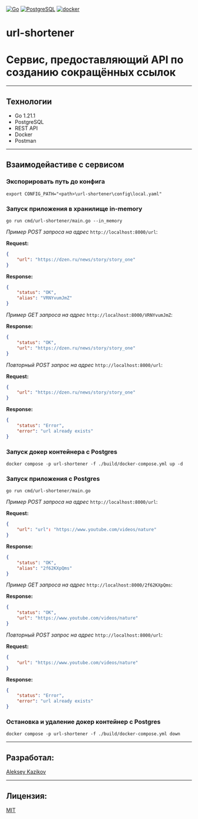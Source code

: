 [![Go](https://img.shields.io/badge/-Go-464646?style=flat-square&logo=Go)](https://go.dev/)
[![PostgreSQL](https://img.shields.io/badge/-PostgreSQL-464646?style=flat-square&logo=PostgreSQL)](https://www.postgresql.org/)
[![docker](https://img.shields.io/badge/-Docker-464646?style=flat-square&logo=docker)](https://www.docker.com/)

# url-shortener
# Сервис, предоставляющий API по созданию сокращённых ссылок

---
## Технологии
* Go 1.21.1
* PostgreSQL
* REST API
* Docker
* Postman

---
## Взаимодейастиве с сервисом

### Экспорировать путь до конфига
`export CONFIG_PATH="<path>\url-shortener\config\local.yaml"` 

### Запуск приложения в хранилище in-memory
`go run cmd/url-shortener/main.go --in_memory`

*Пример POST запроса на адрес* `http://localhost:8000/url`:

**Request:**
```JSON
{
    "url": "https://dzen.ru/news/story/story_one"
}
```
**Response:**
```JSON
{
    "status": "OK",
    "alias": "VRNYvumJmZ"
}
```
*Пример GET запроса на адрес* `http://localhost:8000/VRNYvumJmZ`:

**Response:**
```JSON
{
    "status": "OK",
    "url": "https://dzen.ru/news/story/story_one"
}
```
*Повторный POST запрос на адрес* `http://localhost:8000/url`:

**Request:**
```JSON
{
    "url": "https://dzen.ru/news/story/story_one"
}
```
**Response:**
```JSON
{
    "status": "Error",
    "error": "url already exists"
}
```

### Запуск докер контейнера с Postgres
`docker compose -p url-shortener -f ./build/docker-compose.yml up -d`

### Запуск приложения с Postgres
`go run cmd/url-shortener/main.go`

*Пример POST запроса на адрес* `http://localhost:8000/url`:

**Request:**
```JSON
{
    "url": "url": "https://www.youtube.com/videos/nature"
}
```
**Response:**
```JSON
{
    "status": "OK",
    "alias": "2f62KXpQms"
}
```
*Пример GET запроса на адрес* `http://localhost:8000/2f62KXpQms`:

**Response:**
```JSON
{
    "status": "OK",
    "url": "https://www.youtube.com/videos/nature"
}
```
*Повторный POST запрос на адрес* `http://localhost:8000/url`:

**Request:**
```JSON
{
    "url": "https://www.youtube.com/videos/nature"
}
```
**Response:**
```JSON
{
    "status": "Error",
    "error": "url already exists"
}
```

### Остановка и удаление докер контейнер с Postgres
`docker compose -p url-shortener -f ./build/docker-compose.yml down`

---
## Разработал:
[Aleksey Kazikov](https://github.com/KazikovAP)

---
## Лицензия:
[MIT](https://opensource.org/licenses/MIT)
